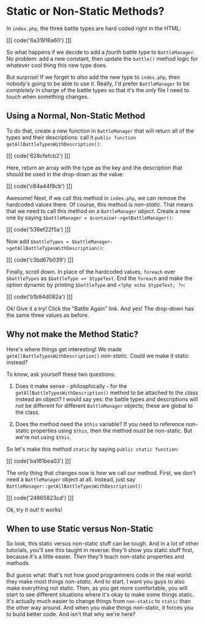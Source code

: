 # Static or Non-Static Methods?

In `index.php`, the three battle types are hard coded right in the HTML:

[[[ code('6a31916a60') ]]]

So what happens if we decide to add a *fourth* battle type to `BattleManager`. No problem:
add a new constant, then update the `battle()` method logic for whatever cool thing
this new type does.

But surprise! If we forget to *also* add the new type to `index.php`, then nobody's
going to be able to use it. Really, I'd prefer `BattleManager` to be *completely* in charge
of the battle types so that it's the *only* file I need to touch when something changes.

## Using a Normal, Non-Static Method

To do that, create a new function in `BattleManager` that will return all of the
types and their descriptions: call it `public function getAllBattleTypesWithDescription()`:

[[[ code('628cfefcb2') ]]]

Here, return an array with the type as the key and the description that should be
used in the drop-down as the value:

[[[ code('c84a44f8cb') ]]]

Awesome! Next, if we call this method in `index.php`, we can remove the hardcoded
values there. Of course, this method is *non-static*. That means that we need to
call this method on a `BattleManager` *object*. Create a new one by saying
`$battleManager = $container->getBattleManager()`:

[[[ code('536ef22f5a') ]]]

Now add `$battleTypes = $battleManager->getAllBattleTypesWithDescription()`:

[[[ code('c3bd67b039') ]]]

Finally, scroll down. In place of the hardcoded values, `foreach` over `$battleTypes` as
`$battleType => $typeText`. End the `foreach` and make the option dynamic by printing
`$battleType` and `<?php echo $typeText; ?>`:

[[[ code('b1b94d082a') ]]]

Ok! Give it a try! Click the "Battle Again" link. And yes! The drop-down has the
same three values as before.

## Why not make the Method Static?

Here's where things get interesting! We made `getAllBattleTypesWithDescription()`
*non-static*. Could we make it static instead?

To know, ask yourself these two questions:

1. Does it make sense - philosphically - for the `getAllBattleTypesWithDescription()`
   method to be attached to the *class* instead an object? I would say yes: the
   battle types and descriptions will *not* be different for different `BattleManager`
   objects; these are global to the class.

2. Does the method need the `$this` variable? If you need to reference non-static
   properties using `$this`, then the method *must* be non-static. But we're not
   using `$this`.

So let's make this method `static` by saying `public static function`:

[[[ code('ba161bea03') ]]]

The only thing that changes now is *how* we call our method. First, we don't need a `BattleManager`
object at all. Instead, just say `BattleManager::getAllBattleTypesWithDescription()`:

[[[ code('24865823cd') ]]]

Ok, try it out! It works!

## When to use Static versus Non-Static

So look, this static versus non-static stuff can be tough. And in a lot of other
tutorials, you'll see this taught in reverse: they'll show you static stuff first,
because it's a little easier. *Then* they'll teach non-static properties and methods.

But guess what: that's not how *good* programmers code in the real world: they make
most things *non-static*. And to start, I want you guys to also make everything not
static. Then, as you get more comfortable, you will start to see different situations
where it's okay to make some things static. It's actually much easier to change things
from `non-static` to `static` than the other way around. And when you make things
non-static, it forces you to build better code. And isn't that why we're here?
